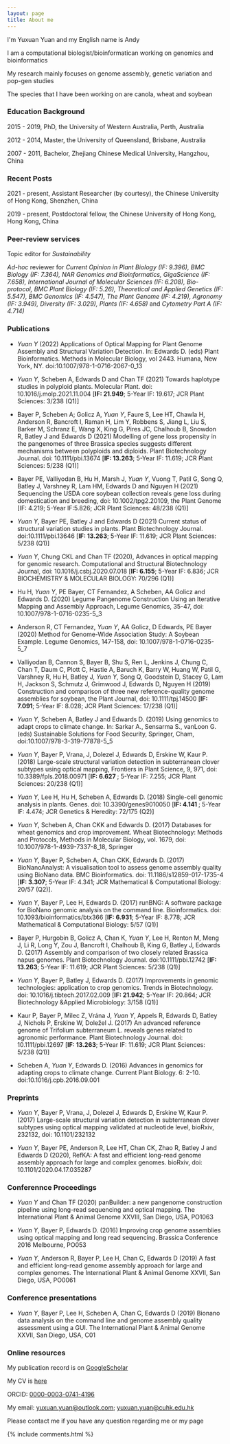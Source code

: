 ```yaml
---
layout: page
title: About me 
---
```


I'm Yuxuan Yuan and my English name is Andy

<p>
I am a computational biologist/bioinformatican working on genomics and bioinformatics
<p>
My research mainly focuses on genome assembly, genetic variation and pop-gen studies

<p>
The species that I have been working on are canola, wheat and soybean

<h3> Education Background </h3>

<p>
2015 - 2019, PhD, the University of Western Australia, Perth, Australia

<p>
2012 - 2014, Master, the University of Queensland, Brisbane, Australia

<p>
2007 - 2011, Bachelor, Zhejiang Chinese Medical University, Hangzhou, China

<p>

<h3> Recent Posts </h3>

<p>
2021 - present, Assistant Researcher (by courtesy), the Chinese University of Hong Kong, Shenzhen, China

<p>
2019 - present, Postdoctoral fellow, the Chinese University of Hong Kong, Hong Kong, China

<p>

<h3> Peer-review services </h3>

<p>
Topic editor for <i> Sustainability</i>

<p>
<i>Ad-hoc</i> reviewer for <i> Current Opinion in Plant Biology (IF: 9.396), BMC Biology (IF: 7.364), NAR Genomics and Bioinformatics, GigaScience (IF: 7.658), International Journal of Molecular Sciences (IF: 6.208), Bio-protocol, BMC Plant Biology (IF: 5.26), Theoretical and Applied Genetics (IF: 5.547), BMC Genomics (IF: 4.547), The Plant Genome (IF: 4.219), Agronomy (IF: 3.949), Diversity (IF: 3.029), Plants (IF: 4.658) </i> and <i>Cytometry Part A (IF: 4.714)</i>

<p>

<h3> Publications </h3>  

<p>

* <i> Yuan Y</i> (2022) Applications of Optical Mapping for Plant Genome Assembly and Structural Variation Detection. In: Edwards D. (eds) Plant Bioinformatics. Methods in Molecular Biology, vol 2443. Humana, New York, NY. doi:10.1007/978-1-0716-2067-0_13

<p>

* <i>Yuan Y</i>, Scheben A, Edwards D and Chan TF (2021) Towards haplotype studies in polyploid plants. Molecular Plant. doi: 10.1016/j.molp.2021.11.004 [<b>IF: 21.949</b>; 5-Year IF: 19.617; JCR Plant Sciences: 3/238 (Q1)]

<p>

* Bayer P, Scheben A; Golicz A, <i>Yuan Y</i>, Faure S, Lee HT, Chawla H, Anderson R, Bancroft I, Raman H, Lim Y, Robbens S, Jiang L, Liu S, Barker M, Schranz E, Wang X, King G, Pires JC, Chalhoub B, Snowdon R, Batley J and Edwards D (2021) Modelling of gene loss propensity in the pangenomes of three Brassica species suggests different mechanisms between polyploids and diploids. Plant Biotechnology Journal. doi: 10.1111/pbi.13674 [<b>IF: 13.263</b>; 5-Year IF: 11.619; JCR Plant Sciences: 5/238 (Q1)]

<p>

* Bayer PE, Valliyodan B, Hu H, Marsh J, <i>Yuan Y</i>, Vuong T, Patil G, Song Q, Batley J, Varshney R, Lam HM, Edwards D and Nguyen H (2021) Sequencing the USDA core soybean collection reveals gene loss during domestication and breeding, doi: 10.1002/tpg2.20109, the Plant Genome [IF: 4.219; 5-Year IF:5.826; JCR Plant Sciences: 48/238 (Q1)]

<p>

* <i>Yuan Y</i>, Bayer PE, Batley J and Edwards D (2021) Current status of structural variation studies in plants. Plant Biotechnology Journal. doi:10.1111/pbi.13646 [<b>IF: 13.263</b>; 5-Year IF: 11.619; JCR Plant Sciences: 5/238 (Q1)]

<p>

* <i>Yuan Y</i>, Chung CKL and Chan TF (2020), Advances in optical mapping for genomic research. Computational and Structural Biotechnology Journal, doi: 10.1016/j.csbj.2020.07.018 [<b>IF: 6.155</b>; 5-Year IF: 6.836; JCR BIOCHEMISTRY & MOLECULAR BIOLOGY: 70/296 (Q1)]

<p>

* Hu H, <i>Yuan Y</i>, PE Bayer, CT Fernandez, A Scheben, AA Golicz and Edwards D. (2020) Legume Pangenome Construction Using an Iterative Mapping and Assembly Approach, Legume Genomics, 35-47, doi: 10.1007/978-1-0716-0235-5_3

<p>

* Anderson R, CT Fernandez, <i>Yuan Y</i>, AA Golicz, D Edwards, PE Bayer (2020) Method for Genome-Wide Association Study: A Soybean Example. Legume Genomics, 147-158, doi: 10.1007/978-1-0716-0235-5_7

<p>

* Valliyodan B, Cannon S, Bayer B, Shu S, Ren L, Jenkins J, Chung C, Chan T, Daum C, Plott C, Hastie A, Baruch K, Barry W, Huang W, Patil G, Varshney R, Hu H, Batley J, <i>Yuan Y</i>, Song Q, Goodstein D, Stacey G, Lam H, Jackson S, Schmutz J, Grimwood J, Edwards D, Nguyen H (2019) Construction and comparison of three new reference-quality genome assemblies for soybean, the Plant Journal, doi: 10.1111/tpj.14500 [<b>IF: 7.091</b>; 5-Year IF: 8.028; JCR Plant Sciences: 17/238 (Q1)]

<p>

* <i>Yuan Y</i>, Scheben A, Batley J and Edwards D. (2019) Using genomics to adapt crops to climate change. In: Sarkar A., Sensarma S., vanLoon G. (eds) Sustainable Solutions for Food Security, Springer, Cham, doi:10.1007/978-3-319-77878-5_5

<p>

* <i>Yuan Y</i>, Bayer P, Vrana, J, Dolezel J, Edwards D, Erskine W, Kaur P. (2018) Large-scale structural variation detection in subterranean clover subtypes using optical mapping, Frontiers in Plant Science, 9, 971, doi: 10.3389/fpls.2018.00971 [<b>IF: 6.627 </b>; 5-Year IF: 7.255; JCR Plant Sciences: 20/238 (Q1)]

<p>

* <i>Yuan Y</i>, Lee H, Hu H, Scheben A, Edwards D. (2018) Single-cell genomic analysis in plants. Genes. doi: 10.3390/genes9010050 [<b>IF: 4.141 </b>; 5-Year IF: 4.474; JCR Genetics & Heredity: 72/175 (Q2)]

<p>

* <i>Yuan Y</i>, Scheben A, Chan CKK and Edwards D. (2017) Databases for wheat genomics and crop improvement. Wheat Biotechnology: Methods and Protocols, Methods in Molecular Biology, vol. 1679, doi: 10.1007/978-1-4939-7337-8_18, Springer      

<p>

* <i>Yuan Y</i>, Bayer P, Scheben A, Chan CKK, Edwards D. (2017) BioNanoAnalyst: A visualisation tool to assess genome assembly quality using BioNano data. BMC Bioinformatics. doi: 11.1186/s12859-017-1735-4 [<b>IF: 3.307</b>; 5-Year IF: 4.341; JCR Mathematical & Computational Biology: 20/57 (Q2)].

<p>

* <i>Yuan Y</i>, Bayer P, Lee H, Edwards D. (2017) runBNG: A software package for BioNano genomic analysis on the command line. Bioinformatics. doi: 10.1093/bioinformatics/btx366 [<b>IF: 6.931</b>; 5-Year IF: 8.778; JCR Mathematical & Computational Biology: 5/57 (Q1)]

<p>

* Bayer P, Hurgobin B, Golicz A, Chan K, <i>Yuan Y</i>, Lee H, Renton M, Meng J, Li R, Long Y, Zou J, Bancroft I, Chalhoub B, King G, Batley J, Edwards D. (2017) Assembly and comparison of two closely related Brassica napus genomes. Plant Biotechnology Journal. doi:10.1111/pbi.12742 [<b>IF: 13.263</b>; 5-Year IF: 11.619; JCR Plant Sciences: 5/238 (Q1)]

<p>

* <i>Yuan Y</i>, Bayer P, Batley J, Edwards D. (2017) Improvements in genomic technologies: application to crop genomics. Trends in Biotechnology. doi: 10.1016/j.tibtech.2017.02.009 [<b>IF: 21.942</b>; 5-Year IF: 20.864; JCR Biotechnology &Applied Microbiology: 3/158 (Q1)]

<p>

* Kaur P, Bayer P, Milec Z, Vrána J, <i>Yuan Y</i>, Appels R, Edwards D, Batley J, Nichols P, Erskine W, Doležel J. (2017) An advanced reference genome of Trifolium subterraneum L. reveals genes related to agronomic performance. Plant Biotechnology Journal. doi: 10.1111/pbi.12697 [<b>IF: 13.263</b>; 5-Year IF: 11.619; JCR Plant Sciences: 5/238 (Q1)]

<p> 

* Scheben A, <i>Yuan Y</i>, Edwards D. (2016) Advances in genomics for adapting crops to climate change. Current Plant Biology. 6: 2-10. doi:10.1016/j.cpb.2016.09.001


<h3> Preprints</h3>

<p>

* <i>Yuan Y</i>, Bayer P, Vrana, J, Dolezel J, Edwards D, Erskine W, Kaur P. (2017) Large-scale structural variation detection in subterranean clover subtypes using optical mapping validated at nucleotide level, bioRxiv, 232132, doi: 10.1101/232132

<p> 

* <i>Yuan Y</i>, Bayer PE, Anderson R, Lee HT, Chan CK, Zhao R, Batley J and Edwards D (2020), RefKA: A fast and efficient long-read genome assembly approach for large and complex genomes. bioRxiv, doi: 10.1101/2020.04.17.035287

<h3> Conferennce Proceedings</h3>

<p>

* <i>Yuan Y</i> and Chan TF (2020) panBuilder: a new pangenome construction pipeline using long-read sequencing and optical mapping. The International Plant & Animal Genome XXVIII, San Diego, USA, PO1063

<p>

* <i>Yuan Y</i>, Bayer P, Edwards D. (2016) Improving crop genome assemblies using optical mapping and long read sequencing. Brassica Conference 2016 Melbourne, PO053

<p>

* <i>Yuan Y</i>, Anderson R, Bayer P, Lee H, Chan C, Edwards D (2019) A fast and efficient long-read genome assembly approach for large and complex genomes. The International Plant & Animal Genome XXVII, San Diego, USA, PO0061

<h3>Conference presentations</h3>

<p>

* <i>Yuan Y</i>, Bayer P, Lee H, Scheben A, Chan C, Edwards D (2019) Bionano data analysis on the command line and genome assembly quality assessment using a GUI. The International Plant & Animal Genome XXVII, San Diego, USA, C01

<p>

<h3> Online resources</h3>

<p>

My publication record is on <a target="_blank" href='https://scholar.google.com.au/citations?user=2oLXfwoAAAAJ&hl=en'>GoogleScholar</a> 

<p> 

My CV is <a target="_blank" href='https://www.dropbox.com/s/dr5syy4vb05wn7z/CV_AY.pdf?dl=0'>here</a>

<p>

ORCID: <a target="_blank" href='https://orcid.org/0000-0003-0741-4196'>0000-0003-0741-4196</a>

<p>

My email: yuxuan.yuan@outlook.com; yuxuan.yuan@cuhk.edu.hk

<p>

<p>

Please contact me if you have any question regarding me or my page

<p> 

<p> 


{% include comments.html %}

